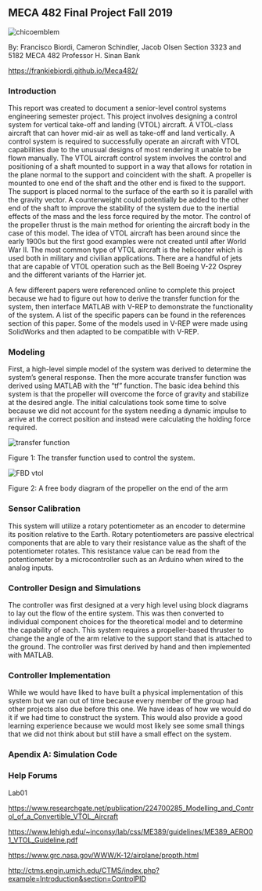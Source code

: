 ## MECA 482 Final Project Fall 2019

![chicoemblem](https://user-images.githubusercontent.com/59099338/71423980-4c6b0300-2642-11ea-8709-133acdd46edb.JPG)


By: Francisco Biordi, Cameron Schindler, Jacob Olsen 
Section 3323 and 5182
MECA 482
Professor H. Sinan Bank


https://frankiebiordi.github.io/Meca482/








### Introduction

This report was created to document a senior-level control systems engineering semester project. This project involves designing a control system for vertical take-off and landing (VTOL) aircraft. A VTOL-class aircraft that can hover mid-air as well as take-off and land vertically. A control system is required to successfully operate an aircraft with VTOL capabilities due to the unusual designs of most rendering it unable to be flown manually. The VTOL aircraft control system involves the control and positioning of a shaft mounted to support in a way that allows for rotation in the plane normal to the support and coincident with the shaft. A propeller is mounted to one end of the shaft and the other end is fixed to the support. The support is placed normal to the surface of the earth so it is parallel with the gravity vector. A counterweight could potentially be added to the other end of the shaft to improve the stability of the system due to the inertial effects of the mass and the less force required by the motor. The control of the propeller thrust is the main method for orienting the aircraft body in the case of this model. The idea of VTOL aircraft has been around since the early 1900s but the first good examples were not created until after World War II. The most common type of VTOL aircraft is the helicopter which is used both in military and civilian applications. There are a handful of jets that are capable of VTOL operation such as the Bell Boeing V-22 Osprey and the different variants of the Harrier jet.

A few different papers were referenced online to complete this project because we had to figure out how to derive the transfer function for the system, then interface MATLAB with V-REP to demonstrate the functionality of the system. A list of the specific papers can be found in the references section of this paper. Some of the models used in V-REP were made using SolidWorks and then adapted to be compatible with V-REP.

 


### Modeling

First, a high-level simple model of the system was derived to determine the system’s general response. Then the more accurate transfer function was derived using MATLAB with the “tf” function. The basic idea behind this system is that the propeller will overcome the force of gravity and stabilize at the desired angle. The initial calculations took some time to solve because we did not account for the system needing a dynamic impulse to arrive at the correct position and instead were calculating the holding force required. 


![transfer function](https://user-images.githubusercontent.com/59099338/71298810-b59aff80-233e-11ea-98f4-971a2d4e0fde.JPG)

Figure 1: The transfer function used to control the system.

![FBD vtol](https://user-images.githubusercontent.com/59099338/71291483-ac526880-2327-11ea-973c-a40384486980.JPG)

Figure 2: A free body diagram of the propeller on the end of the arm





### Sensor Calibration 

This system will utilize a rotary potentiometer as an encoder to determine its position relative to the Earth. Rotary potentiometers are passive electrical components that are able to vary their resistance value as the shaft of the potentiometer rotates. This resistance value can be read from the potentiometer by a microcontroller such as an Arduino when wired to the analog inputs.


### Controller Design and Simulations

The controller was first designed at a very high level using block diagrams to lay out the flow of the entire system. This was then converted to individual component choices for the theoretical model and to determine the capability of each. This system requires a propeller-based thruster to change the angle of the arm relative to the support stand that is attached to the ground. The controller was first derived by hand and then implemented with MATLAB.

### Controller Implementation 

While we would have liked to have built a physical implementation of this system but we ran out of time	because every member of the group had other projects also due before this one. We have ideas of how we would do it if we had time to construct the system. This would also provide a good learning experience because we would most likely see some small things that we did not think about but still have a small effect on the system.


### Apendix A: Simulation Code

### Help Forums 

Lab01

https://www.researchgate.net/publication/224700285_Modelling_and_Control_of_a_Convertible_VTOL_Aircraft

https://www.lehigh.edu/~inconsy/lab/css/ME389/guidelines/ME389_AERO01_VTOL_Guideline.pdf

https://www.grc.nasa.gov/WWW/K-12/airplane/propth.html

http://ctms.engin.umich.edu/CTMS/index.php?example=Introduction&section=ControlPID







